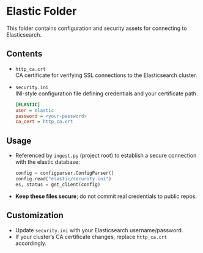 # Elastic Folder

This folder contains configuration and security assets for connecting to Elasticsearch.

## Contents

- `http_ca.crt`  
  CA certificate for verifying SSL connections to the Elasticsearch cluster.

- `security.ini`  
  INI-style configuration file defining credentials and your certificate path.

  ```ini
  [ELASTIC]
  user = elastic
  password = <your-password>
  ca_cert = http_ca.crt
  ```

## Usage

* Referenced by `ingest.py` (project root) to establish a secure connection with the elastic database:

  ```python
  config = configparser.ConfigParser()
  config.read("elastic/security.ini")
  es, status = get_client(config)
  ```

* **Keep these files secure**; do not commit real credentials to public repos.

## Customization

* Update `security.ini` with your Elasticsearch username/password.
* If your cluster’s CA certificate changes, replace `http_ca.crt` accordingly.

